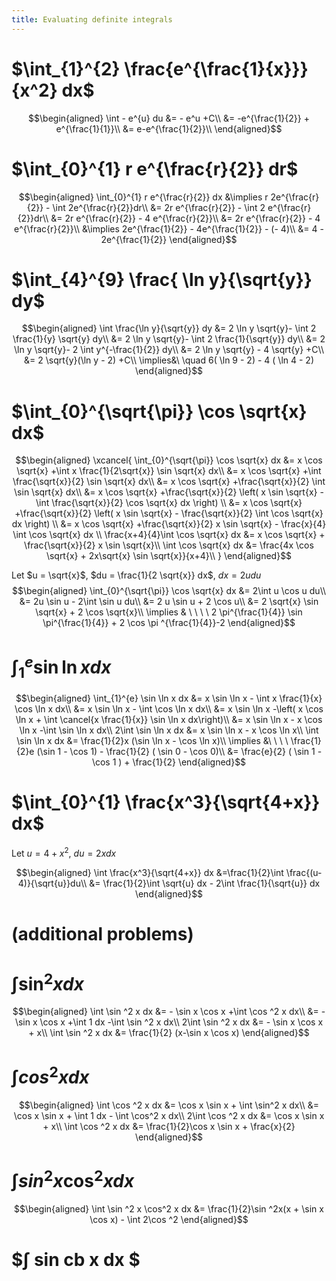 ```yaml
---
title: Evaluating definite integrals
---
```


# $\int_{1}^{2} \frac{e^{\frac{1}{x}}}{x^2} dx$

$$\begin{aligned}
  \int - e^{u} du &= - e^u +C\\
  &= -e^{\frac{1}{2}} + e^{\frac{1}{1}}\\
  &= e-e^{\frac{1}{2}}\\
  \end{aligned}$$

# $\int_{0}^{1} r e^{\frac{r}{2}} dr$

$$\begin{aligned}
  \int_{0}^{1} r e^{\frac{r}{2}} dx &\implies r 2e^{\frac{r}{2}} - \int 2e^{\frac{r}{2}}dr\\
  &=  2r e^{\frac{r}{2}} - \int 2 e^{\frac{r}{2}}dr\\
  &=  2r e^{\frac{r}{2}} - 4 e^{\frac{r}{2}}\\
  &= 2r e^{\frac{r}{2}} - 4 e^{\frac{r}{2}}\\
  &\implies 2e^{\frac{1}{2}} - 4e^{\frac{1}{2}} - (- 4)\\
  &= 4 - 2e^{\frac{1}{2}}
  \end{aligned}$$

# $\int_{4}^{9} \frac{ \ln  y}{\sqrt{y}} dy$

$$\begin{aligned}
  \int \frac{\ln y}{\sqrt{y}} dy &= 2 \ln y \sqrt{y}- \int 2 \frac{1}{y} \sqrt{y} dy\\
  &=  2 \ln y \sqrt{y}- \int 2 \frac{1}{\sqrt{y}} dy\\
  &=  2 \ln y \sqrt{y}- 2 \int y^{-\frac{1}{2}} dy\\
  &=  2 \ln  y \sqrt{y} - 4 \sqrt{y} +C\\
  &=  2 \sqrt{y}(\ln  y - 2) +C\\
  \implies&\ \quad 6( \ln  9 - 2) - 4 ( \ln 4 - 2)
  \end{aligned}$$

# $\int_{0}^{\sqrt{\pi}} \cos \sqrt{x} dx$

$$\begin{aligned}
  \xcancel{
  \int_{0}^{\sqrt{\pi}} \cos \sqrt{x} dx &= x \cos \sqrt{x} +\int x \frac{1}{2\sqrt{x}} \sin \sqrt{x} dx\\
  &= x \cos \sqrt{x} +\int \frac{\sqrt{x}}{2} \sin \sqrt{x} dx\\
  &= x \cos \sqrt{x} +\frac{\sqrt{x}}{2} \int \sin \sqrt{x} dx\\
  &= x \cos \sqrt{x} +\frac{\sqrt{x}}{2} \left( x \sin \sqrt{x} - \int \frac{\sqrt{x}}{2} \cos \sqrt{x} dx \right) \\
  &= x \cos \sqrt{x} +\frac{\sqrt{x}}{2} \left( x \sin \sqrt{x} - \frac{\sqrt{x}}{2} \int \cos \sqrt{x} dx \right) \\
  &= x \cos \sqrt{x} +\frac{\sqrt{x}}{2} x \sin \sqrt{x} - \frac{x}{4} \int \cos \sqrt{x} dx \\
  \frac{x+4}{4}\int \cos  \sqrt{x} dx &= x \cos  \sqrt{x} + \frac{\sqrt{x}}{2} x \sin  \sqrt{x}\\
  \int \cos  \sqrt{x} dx &= \frac{4x \cos  \sqrt{x} + 2x\sqrt{x} \sin  \sqrt{x}}{x+4}\\
  }
  \end{aligned}$$

Let $u = \sqrt{x}$, $du = \frac{1}{2 \sqrt{x}} dx$, $dx = 2 u du$
$$\begin{aligned}
  \int_{0}^{\sqrt{\pi}} \cos \sqrt{x} dx &= 2\int u \cos u  du\\
  &= 2u \sin  u - 2\int \sin u du\\
  &= 2 u \sin  u + 2 \cos  u\\
  &= 2 \sqrt{x} \sin  \sqrt{x} + 2 \cos  \sqrt{x}\\
  \implies  & \ \ \ \ 2 \pi^{\frac{1}{4}} \sin \pi^{\frac{1}{4}} + 2 \cos \pi ^{\frac{1}{4}}-2
  \end{aligned}$$

# $\int_{1}^{e} \sin  \ln  x dx$

$$\begin{aligned}
  \int_{1}^{e} \sin  \ln  x dx &= x \sin  \ln  x - \int x \frac{1}{x} \cos \ln x dx\\
  &= x \sin  \ln  x - \int \cos \ln  x dx\\
  &= x \sin  \ln  x -\left( x \cos  \ln  x + \int \cancel{x \frac{1}{x}} \sin  \ln  x dx\right)\\
  &= x \sin  \ln  x - x \cos  \ln  x -\int \sin \ln x dx\\
  2\int \sin  \ln  x dx  &= x \sin  \ln  x - x \cos  \ln  x\\
 \int \sin  \ln  x dx &= \frac{1}{2}x (\sin  \ln  x - \cos  \ln  x)\\
 \implies &\ \ \ \ \frac{1}{2}e (\sin 1 - \cos  1) - \frac{1}{2} ( \sin  0 - \cos  0)\\
 &= \frac{e}{2} ( \sin  1 - \cos  1 ) + \frac{1}{2}
  \end{aligned}$$

# $\int_{0}^{1} \frac{x^3}{\sqrt{4+x}} dx$

Let $u = 4 + x^2$, $du = 2xdx$

$$\begin{aligned}
  \int \frac{x^3}{\sqrt{4+x}} dx &=\frac{1}{2}\int  \frac{(u-4)}{\sqrt{u}}du\\
  &= \frac{1}{2}\int \sqrt{u} dx - 2\int \frac{1}{\sqrt{u}} dx
  \end{aligned}$$

# (additional problems)

# $\int \sin^2 x dx$

$$\begin{aligned}
  \int \sin  ^2 x dx &= - \sin  x \cos  x +\int \cos  ^2 x dx\\
  &= - \sin  x \cos  x +\int 1 dx -\int  \sin  ^2 x dx\\
  2\int \sin ^2 x dx &= - \sin  x \cos  x + x\\
  \int \sin ^2 x dx  &= \frac{1}{2} (x-\sin  x \cos  x)
  \end{aligned}$$

# $\int cos^2 x  dx$

$$\begin{aligned}
  \int \cos  ^2 x dx &= \cos  x \sin  x + \int \sin^2 x dx\\
  &= \cos x \sin  x + \int 1 dx - \int \cos^2 x dx\\
  2\int \cos  ^2 x dx &= \cos  x \sin  x + x\\
  \int \cos  ^2 x dx &= \frac{1}{2}\cos  x \sin  x + \frac{x}{2}
  \end{aligned}$$

# $\int sin^2 x\cos^2 x dx$

$$\begin{aligned}
  \int \sin ^2 x \cos^2 x dx &= \frac{1}{2}\sin ^2x(x + \sin  x \cos  x) - \int 2\cos ^2
  \end{aligned}$$

# \$∫ sin cb x dx \$
